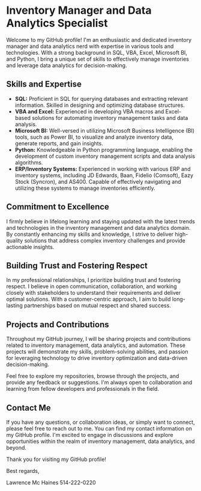 # Inventory Manager and Data Analytics Specialist

Welcome to my GitHub profile! I'm an enthusiastic and dedicated inventory manager and data analytics nerd with expertise in various tools and technologies. With a strong background in SQL, VBA, Excel, Microsoft BI, and Python, I bring a unique set of skills to effectively manage inventories and leverage data analytics for decision-making.

## Skills and Expertise

- **SQL:** Proficient in SQL for querying databases and extracting relevant information. Skilled in designing and optimizing database structures.
- **VBA and Excel:** Experienced in developing VBA macros and Excel-based solutions for automating inventory management tasks and data analysis.
- **Microsoft BI:** Well-versed in utilizing Microsoft Business Intelligence (BI) tools, such as Power BI, to visualize and analyze inventory data, generate reports, and gain insights.
- **Python:** Knowledgeable in Python programming language, enabling the development of custom inventory management scripts and data analysis algorithms.
- **ERP/Inventory Systems:** Experienced in working with various ERP and inventory systems, including JD Edwards, Baan, Fidelio (Comsoft), Eazy Stock (Syncron), and AS400. Capable of effectively navigating and utilizing these systems to manage inventories efficiently.

## Commitment to Excellence

I firmly believe in lifelong learning and staying updated with the latest trends and technologies in the inventory management and data analytics domain. By constantly enhancing my skills and knowledge, I strive to deliver high-quality solutions that address complex inventory challenges and provide actionable insights.

## Building Trust and Fostering Respect

In my professional relationships, I prioritize building trust and fostering respect. I believe in open communication, collaboration, and working closely with stakeholders to understand their requirements and deliver optimal solutions. With a customer-centric approach, I aim to build long-lasting partnerships based on mutual respect and shared success.

## Projects and Contributions

Throughout my GitHub journey, I will be sharing projects and contributions related to inventory management, data analytics, and automation. These projects will demonstrate my skills, problem-solving abilities, and passion for leveraging technology to drive inventory optimization and data-driven decision-making.

Feel free to explore my repositories, browse through the projects, and provide any feedback or suggestions. I'm always open to collaboration and learning from fellow developers and professionals in the field.

## Contact Me

If you have any questions, or collaboration ideas, or simply want to connect, please feel free to reach out to me. You can find my contact information on my GitHub profile. I'm excited to engage in discussions and explore opportunities within the realm of inventory management, data analytics, and beyond.

Thank you for visiting my GitHub profile!

Best regards,

Lawrence Mc Haines
514-222-0220

